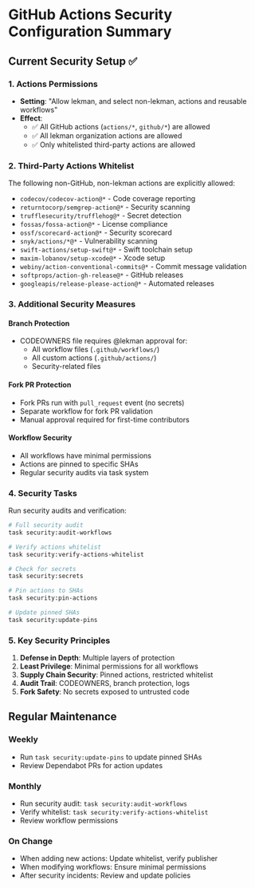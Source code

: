 # GitHub Actions Security Configuration Summary

## Current Security Setup ✅

### 1. Actions Permissions

- **Setting**: "Allow lekman, and select non-lekman, actions and reusable workflows"
- **Effect**:
  - ✅ All GitHub actions (`actions/*`, `github/*`) are allowed
  - ✅ All lekman organization actions are allowed
  - ✅ Only whitelisted third-party actions are allowed

### 2. Third-Party Actions Whitelist

The following non-GitHub, non-lekman actions are explicitly allowed:

- `codecov/codecov-action@*` - Code coverage reporting
- `returntocorp/semgrep-action@*` - Security scanning
- `trufflesecurity/trufflehog@*` - Secret detection
- `fossas/fossa-action@*` - License compliance
- `ossf/scorecard-action@*` - Security scorecard
- `snyk/actions/*@*` - Vulnerability scanning
- `swift-actions/setup-swift@*` - Swift toolchain setup
- `maxim-lobanov/setup-xcode@*` - Xcode setup
- `webiny/action-conventional-commits@*` - Commit message validation
- `softprops/action-gh-release@*` - GitHub releases
- `googleapis/release-please-action@*` - Automated releases

### 3. Additional Security Measures

#### Branch Protection

- CODEOWNERS file requires @lekman approval for:
  - All workflow files (`.github/workflows/`)
  - All custom actions (`.github/actions/`)
  - Security-related files

#### Fork PR Protection

- Fork PRs run with `pull_request` event (no secrets)
- Separate workflow for fork PR validation
- Manual approval required for first-time contributors

#### Workflow Security

- All workflows have minimal permissions
- Actions are pinned to specific SHAs
- Regular security audits via task system

### 4. Security Tasks

Run security audits and verification:

```bash
# Full security audit
task security:audit-workflows

# Verify actions whitelist
task security:verify-actions-whitelist

# Check for secrets
task security:secrets

# Pin actions to SHAs
task security:pin-actions

# Update pinned SHAs
task security:update-pins
```

### 5. Key Security Principles

1. **Defense in Depth**: Multiple layers of protection
2. **Least Privilege**: Minimal permissions for all workflows
3. **Supply Chain Security**: Pinned actions, restricted whitelist
4. **Audit Trail**: CODEOWNERS, branch protection, logs
5. **Fork Safety**: No secrets exposed to untrusted code

## Regular Maintenance

### Weekly

- Run `task security:update-pins` to update pinned SHAs
- Review Dependabot PRs for action updates

### Monthly

- Run security audit: `task security:audit-workflows`
- Verify whitelist: `task security:verify-actions-whitelist`
- Review workflow permissions

### On Change

- When adding new actions: Update whitelist, verify publisher
- When modifying workflows: Ensure minimal permissions
- After security incidents: Review and update policies
